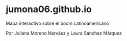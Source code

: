 # jumona06.github.io
Mapa interactivo sobre el boom Latinoamericano

Por Juliana Moreno Narváez y Laura Sánchez Márquez 
